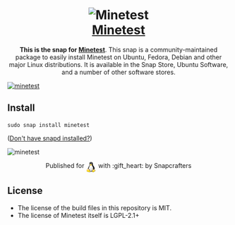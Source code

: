 <h1 align="center">
  <img src="https://dashboard.snapcraft.io/site_media/appmedia/2018/01/minetest.png" alt="Minetest">
  <br />
  <a href="https://www.minetest.net">Minetest</a>
</h1>

<p align="center"><b>This is the snap for <a href="https://www.minetest.net">Minetest</a></b>. This snap is a community-maintained package to easily install Minetest on Ubuntu, Fedora, Debian and other major Linux distributions. It is available in the Snap Store, Ubuntu Software, and a number of other software stores.</p>

[![minetest](https://snapcraft.io/minetest/badge.svg)](https://snapcraft.io/minetest)

## Install

```shell
sudo snap install minetest
```

([Don't have snapd installed?](https://snapcraft.io/docs/core/install))

![minetest](https://dashboard.snapcraft.io/site_media/appmedia/2018/01/Screenshot_from_2018-01-14_18-38-01.png "minetest")

<p align="center">Published for <img src="https://raw.githubusercontent.com/anythingcodes/slack-emoji-for-techies/gh-pages/emoji/tux.png" align="top" width="24" /> with :gift_heart: by Snapcrafters</p>

## License

* The license of the build files in this repository is MIT.
* The license of Minetest itself is LGPL-2.1+
